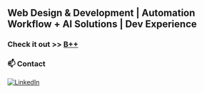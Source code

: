 ## Web Design & Development | Automation Workflow + AI Solutions | Dev Experience
<h3>
  Check it out >>  <a href="https://b2plusiac.tech/" target="_blank"> B++ </a>
</h3>

### 📫 Contact
<p>
  <a href="https://linkedin.com/in/brugon" target="_blank">
    <img alt="LinkedIn" src="https://img.shields.io/badge/LinkedIn-0A66C2?style=for-the-badge&logo=linkedin&logoColor=white"/>
  </a>
</p>
